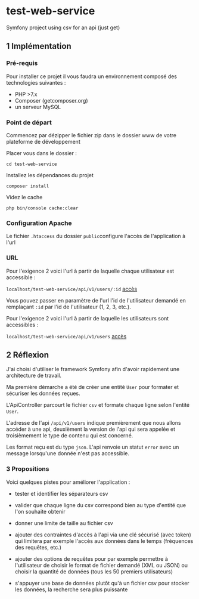 # test-web-service
Symfony project using csv for an api (just get)

## 1 Implémentation

### Pré-requis
Pour installer ce projet il vous faudra un environnement composé des technologies suivantes :
- PHP >7.x
- Composer (getcomposer.org)
- un serveur MySQL

### Point de départ

Commencez par dézipper le fichier zip dans le dossier www de votre plateforme de développement

Placer vous dans le dossier :

`cd test-web-service`

Installez les dépendances du projet

`composer install`

Videz le cache

`php bin/console cache:clear`

### Configuration Apache

Le fichier `.htaccess` du dossier `public`configure l'accès de l'application à l'url

### URL

Pour l'exigence 2 voici l'url à partir de laquelle chaque utilisateur est accessible :

`localhost/test-web-service/api/v1/users/:id` [accès](localhost/test-web-service/api/v1/users/1)

Vous pouvez passer en paramètre de l'url l'id de l'utilisateur demandé en remplaçant `:id` par l'id de l'utilisateur (1, 2, 3, etc.).

Pour l'exigence 2 voici l'url à partir de laquelle les utilisateurs sont accessibles :

`localhost/test-web-service/api/v1/users` [accès](localhost/test-web-service/api/v1/users)

## 2 Réflexion

J'ai choisi d'utiliser le framework Symfony afin d'avoir rapidement une architecture de travail.

Ma première démarche a été de créer une entité `User` pour formater et sécuriser les données reçues.

L'ApiController parcourt le fichier `csv` et formate chaque ligne selon l'entité `User`.

L'adresse de l'api `/api/v1/users` indique premièrement que nous allons accéder à une api, deuxièment la version de l'api qui sera appelée et troisièmement le type de contenu qui est concerné.

Les format reçu est du type `json`. L'api renvoie un statut `error` avec un message lorsqu'une donnée n'est pas accessible.

### 3 Propositions

Voici quelques pistes pour améliorer l'application :

- tester et identifier les séparateurs csv

- valider que chaque ligne du csv correspond bien au type d'entité que l'on souhaite obtenir

- donner une limite de taille au fichier csv

- ajouter des contraintes d'accès à l'api via une clé sécurisé (avec token) qui limitera par exemple l'accès aux données dans le temps (fréquences des requêtes, etc.)

- ajouter des options de requêtes pour par exemple permettre à l'utilisateur de choisir le format de fichier demandé (XML ou JSON) ou choisir la quantité de données (tous les 50 premiers utilisateurs)

- s'appuyer une base de données plutôt qu'à un fichier csv pour stocker les données, la recherche sera plus puissante



